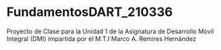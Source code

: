# FundamentosDART_210336
Proyecto de Clase para la Unidad 1 de la Asignatura de Desarrollo Móvil Integral (DMI) impartida por el M.T.I Marco A. Remires Hernández
